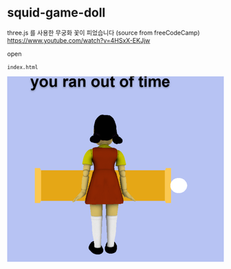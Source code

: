 # squid-game-doll
three.js 를 사용한 무궁화 꽃이 피었습니다 (source from freeCodeCamp)    https://www.youtube.com/watch?v=4HSxX-EKJjw


open

```
index.html
```

![sdf](./readme.png)
